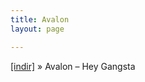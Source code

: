 ```yaml
---
title: Avalon
layout: page

---
```

<a href="https://cloud.mail.ru/public/7575cfc139be/Avalon%20-%20Hey%20Gangsta" target="_blank">[indir]</a>  »  Avalon &#8211; Hey Gangsta